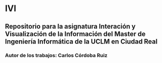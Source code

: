 # IVI
## Repositorio para la asignatura Interación y Visualización de la Información del Master de Ingeniería Informática de la UCLM en Ciudad Real
### Autor de los trabajos: Carlos Córdoba Ruiz
